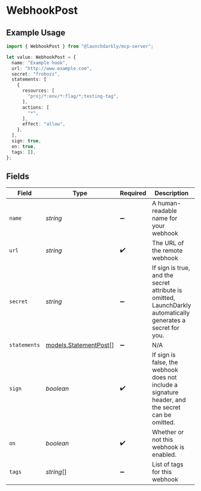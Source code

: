# WebhookPost

## Example Usage

```typescript
import { WebhookPost } from "@launchdarkly/mcp-server";

let value: WebhookPost = {
  name: "Example hook",
  url: "http://www.example.com",
  secret: "frobozz",
  statements: [
    {
      resources: [
        "proj/*:env/*:flag/*;testing-tag",
      ],
      actions: [
        "*",
      ],
      effect: "allow",
    },
  ],
  sign: true,
  on: true,
  tags: [],
};
```

## Fields

| Field                                                                                                        | Type                                                                                                         | Required                                                                                                     | Description                                                                                                  | Example                                                                                                      |
| ------------------------------------------------------------------------------------------------------------ | ------------------------------------------------------------------------------------------------------------ | ------------------------------------------------------------------------------------------------------------ | ------------------------------------------------------------------------------------------------------------ | ------------------------------------------------------------------------------------------------------------ |
| `name`                                                                                                       | *string*                                                                                                     | :heavy_minus_sign:                                                                                           | A human-readable name for your webhook                                                                       | Example hook                                                                                                 |
| `url`                                                                                                        | *string*                                                                                                     | :heavy_check_mark:                                                                                           | The URL of the remote webhook                                                                                | http://www.example.com                                                                                       |
| `secret`                                                                                                     | *string*                                                                                                     | :heavy_minus_sign:                                                                                           | If sign is true, and the secret attribute is omitted, LaunchDarkly automatically generates a secret for you. | frobozz                                                                                                      |
| `statements`                                                                                                 | [models.StatementPost](../models/statementpost.md)[]                                                         | :heavy_minus_sign:                                                                                           | N/A                                                                                                          |                                                                                                              |
| `sign`                                                                                                       | *boolean*                                                                                                    | :heavy_check_mark:                                                                                           | If sign is false, the webhook does not include a signature header, and the secret can be omitted.            | true                                                                                                         |
| `on`                                                                                                         | *boolean*                                                                                                    | :heavy_check_mark:                                                                                           | Whether or not this webhook is enabled.                                                                      | true                                                                                                         |
| `tags`                                                                                                       | *string*[]                                                                                                   | :heavy_minus_sign:                                                                                           | List of tags for this webhook                                                                                | []                                                                                                           |